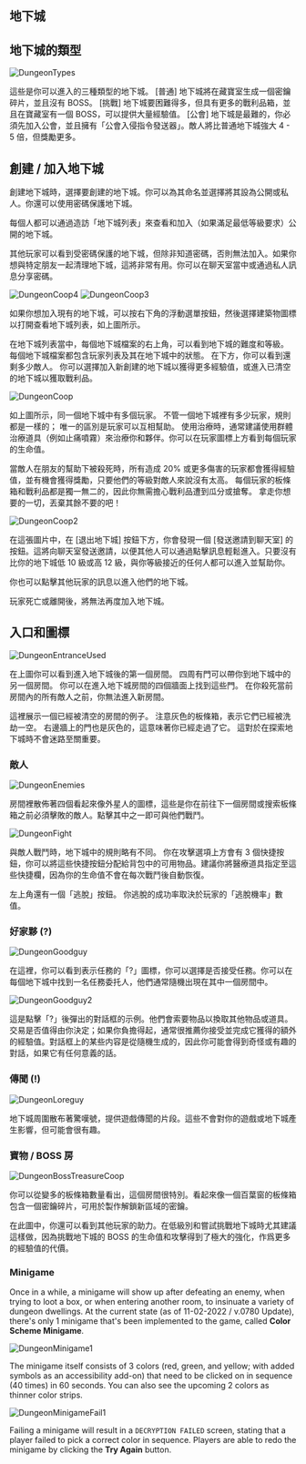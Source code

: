 ## 地下城

## 地下城的類型
  
![DungeonTypes](/resources/mobile-tutorial/DungeonTypes.png)
  
這些是你可以進入的三種類型的地下城。
[普通] 地下城將在藏寶室生成一個密鑰碎片，並且沒有 BOSS。 
[挑戰] 地下城要困難得多，但具有更多的戰利品箱，並且在寶藏室有一個 BOSS，可以提供大量經驗值。 
[公會] 地下城是最難的，你必須先加入公會，並且擁有「公會入侵指令發送器」。敵人將比普通地下城強大 4 - 5 倍，但獎勵更多。

## 創建 / 加入地下城
  
創建地下城時，選擇要創建的地下城。你可以為其命名並選擇將其設為公開或私人。你還可以使用密碼保護地下城。

每個人都可以通過造訪「地下城列表」來查看和加入（如果滿足最低等級要求）公開的地下城。 

其他玩家可以看到受密碼保護的地下城，但除非知道密碼，否則無法加入。如果你想與特定朋友一起清理地下城，這將非常有用。你可以在聊天室當中或通過私人訊息分享密碼。

![DungeonCoop4](/resources/mobile-tutorial/DungeonCoop4.png)
![DungeonCoop3](/resources/mobile-tutorial/DungeonCoop3.png)

如果你想加入現有的地下城，可以按右下角的浮動選單按鈕，然後選擇建築物圖標以打開查看地下城列表，如上圖所示。

在地下城列表當中，每個地下城檔案的右上角，可以看到地下城的難度和等級。 每個地下城檔案都包含玩家列表及其在地下城中的狀態。 在下方，你可以看到還剩多少敵人。 你可以選擇加入新創建的地下城以獲得更多經驗值，或進入已清空的地下城以獲取戰利品。
 
![DungeonCoop](/resources/mobile-tutorial/DungeonCoop.png)
  
如上圖所示，同一個地下城中有多個玩家。 不管一個地下城裡有多少玩家，規則都是一樣的； 唯一的區別是玩家可以互相幫助。 使用治療時，通常建議使用群體治療道具（例如止痛噴霧）來治療你和夥伴。你可以在玩家圖標上方看到每個玩家的生命值。  

當敵人在朋友的幫助下被殺死時，所有造成 20% 或更多傷害的玩家都會獲得經驗值，並有機會獲得獎勵，只要他們的等級對敵人來說沒有太高。 每個玩家的板條箱和戰利品都是獨一無二的，因此你無需擔心戰利品遭到瓜分或搶奪。 拿走你想要的一切，丟棄其餘不要的吧！

![DungeonCoop2](/resources/mobile-tutorial/DungeonCoop2.png)

在這張圖片中，在 [退出地下城] 按鈕下方，你會發現一個 [發送邀請到聊天室] 的按鈕。這將向聊天室發送邀請，以便其他人可以通過點擊訊息輕鬆進入。只要沒有比你的地下城低 10 級或高 12 級，與你等級接近的任何人都可以進入並幫助你。

你也可以點擊其他玩家的訊息以進入他們的地下城。

玩家死亡或離開後，將無法再度加入地下城。
  
## 入口和圖標
  
![DungeonEntranceUsed](/resources/mobile-tutorial/DungeonEntranceUsed.png)
  
在上圖你可以看到進入地下城後的第一個房間。 四周有門可以帶你到地下城中的另一個房間。 你可以在進入地下城房間的四個牆面上找到這些門。 在你殺死當前房間內的所有敵人之前，你無法進入新房間。

這裡展示一個已經被清空的房間的例子。 注意灰色的板條箱，表示它們已經被洗劫一空。 右邊牆上的門也是灰色的，這意味著你已經走過了它。 這對於在探索地下城時不會迷路至關重要。 

### 敵人
  
![DungeonEnemies](/resources/mobile-tutorial/DungeonEnemies.png)
  
房間裡散佈著四個看起來像外星人的圖標，這些是你在前往下一個房間或搜索板條箱之前必須擊敗的敵人。點擊其中之一即可與他們戰鬥。
  
![DungeonFight](/resources/mobile-tutorial/DungeonFight.png)
  
與敵人戰鬥時，地下城中的規則略有不同。 你在攻擊選項上方會有 3 個快捷按鈕，你可以將這些快捷按鈕分配給背包中的可用物品。建議你將醫療道具指定至這些快捷欄，因為你的生命值不會在每次戰鬥後自動恢復。

左上角還有一個「逃脫」按鈕。 你逃脫的成功率取決於玩家的「逃脫機率」數值。  
 
### 好家夥 (?)
  
![DungeonGoodguy](/resources/mobile-tutorial/DungeonGoodguy.png)
  
在這裡，你可以看到表示任務的「?」圖標，你可以選擇是否接受任務。你可以在每個地下城中找到一名任務委托人，他們通常隨機出現在其中一個房間中。
  
![DungeonGoodguy2](/resources/mobile-tutorial/DungeonGoodguy2.png)
  
這是點擊「?」後彈出的對話框的示例。他們會索要物品以換取其他物品或道具。交易是否值得由你決定；如果你負擔得起，通常很推薦你接受並完成它獲得的額外的經驗值。對話框上的某些内容是從隨機生成的，因此你可能會得到奇怪或有趣的對話，如果它有任何意義的話。

### 傳聞 (!)

![DungeonLoreguy](/resources/mobile-tutorial/DungeonLoreguy.png)

地下城周圍散布著驚嘆號，提供遊戲傳聞的片段。這些不會對你的遊戲或地下城產生影響，但可能會很有趣。

### 寶物 / BOSS 房
  
![DungeonBossTreasureCoop](/resources/mobile-tutorial/DungeonBossTreasureCoop.png)
  
你可以從變多的板條箱數量看出，這個房間很特別。看起來像一個百葉窗的板條箱包含一個密鑰碎片，可用於製作解鎖新區域的密鑰。

在此圖中，你還可以看到其他玩家的助力。在低級別和嘗試挑戰地下城時尤其建議這樣做，因為挑戰地下城的 BOSS 的生命值和攻擊得到了極大的強化，作爲更多的經驗值的代價。

### Minigame

Once in a while, a minigame will show up after defeating an enemy, when trying to loot a box, or when entering another room, to insinuate a variety of dungeon dwellings. At the current state (as of 11-02-2022 / v.0780 Update), there's only 1 minigame that's been implemented to the game, called **Color Scheme Minigame**.

![DungeonMinigame1](/resources/mobile-tutorial/DungeonMinigame1.png)

The minigame itself consists of 3 colors (red, green, and yellow; with added symbols as an accessibility add-on) that need to be clicked on in sequence (40 times) in 60 seconds. You can also see the upcoming 2 colors as thinner color strips.

![DungeonMinigameFail1](/resources/mobile-tutorial/DungeonMinigameFail1.png)

Failing a minigame will result in a `DECRYPTION FAILED` screen, stating that a player failed to pick a correct color in sequence. Players are able to redo the minigame by clicking the **Try Again** button.
